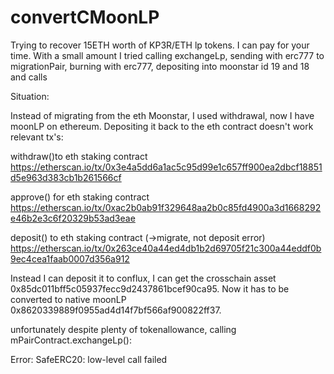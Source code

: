 # convertCMoonLP
Trying to recover 15ETH worth of KP3R/ETH lp tokens. I can pay for your time.
With a small amount I tried calling exchangeLp, sending with erc777 to migrationPair, burning with erc777, depositing into moonstar id 19 and 18 and calls


Situation:


Instead of migrating from the eth Moonstar, I used withdrawal, now I have moonLP on ethereum. 
Depositing it back to the eth contract doesn't work
relevant tx's:

withdraw()to eth staking contract
https://etherscan.io/tx/0x3e4a5dd6a1ac5c95d99e1c657ff900ea2dbcf18851d5e963d383cb1b261566cf

approve() for eth staking contract
https://etherscan.io/tx/0xac2b0ab91f329648aa2b0c85fd4900a3d1668292e46b2e3c6f20329b53ad3eae

deposit() to eth staking contract (->migrate, not deposit error)
https://etherscan.io/tx/0x263ce40a44ed4db1b2d69705f21c300a44eddf0b9ec4cea1faab0007d356a912 


Instead I can deposit it to conflux, I can get the crosschain asset 0x85dc011bff5c05937fecc9d2437861bcef90ca95. Now it has to be converted to native moonLP 0x8620339889f0955ad4d14f7bf566af900822ff37.

unfortunately despite plenty of tokenallowance, calling mPairContract.exchangeLp():


Error: SafeERC20: low-level call failed
